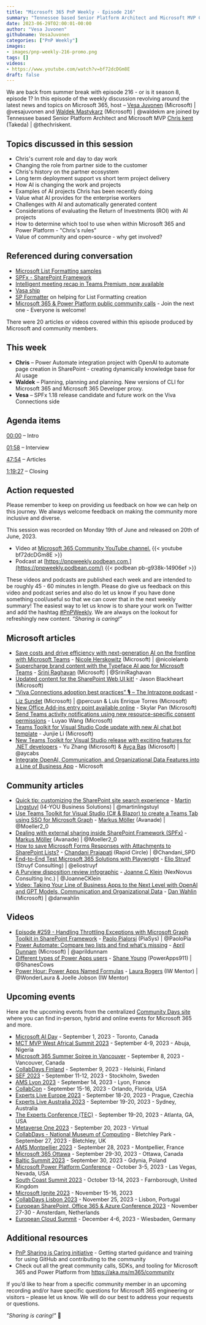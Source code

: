 ```yaml
---
title: "Microsoft 365 PnP Weekly - Episode 216"
summary: "Tennessee based Senior Platform Architect and Microsoft MVP Chris Kent (Avanade) joins Microsoft’s Vesa Juvonen and Waldek Mastykarz in a discussion on, plus 20 articles/videos."
date: 2023-06-29T02:00:01-00:00
author: "Vesa Juvonen"
githubname: VesaJuvonen
categories: ["PnP Weekly"]
images:
- images/pnp-weekly-216-promo.png
tags: []
videos:
- https://www.youtube.com/watch?v=bf72dcDGm8E
draft: false
---
```


We are back from summer break with episode 216 - or is it season 8, episode 1? In this episode of the weekly discussion revolving around the latest news and topics on Microsoft 365, host – [Vesa Juvonen](http://twitter.com/vesajuvonen) (Microsoft) | @vesajuvonen and [Waldek Mastykarz](http://twitter.com/waldekm) (Microsoft) | @waldekm are joined by Tennessee based Senior Platform Architect and Microsoft MVP [Chris kent](https://twitter.com/thechriskent) (Takeda) | @thechriskent.

## Topics discussed in this session

* Chris's current role and day to day work
* Changing the role from partner side to the customer
* Chris's history on the partner ecosystem
* Long term deployment support vs short term project delivery
* How AI is changing the work and projects
* Examples of AI projects Chris has been recently doing
* Value what AI provides for the enterprise workers
* Challenges with AI and automatically generated content
* Considerations of evaluating the Return of Investments (ROI) with AI projects
* How to determine which tool to use when within Microsoft 365 and Power Platform - "Chris's rules"
* Value of community and open-source - why get involved?
 
## Referenced during conversation

* [Microsoft List Formatting samples](https://pnp.github.io/List-Formatting/)
* [SPFx - SharePoint Framework](https://aka.ms/spfx)
* [Intelligent meeting recap in Teams Premium, now available](https://techcommunity.microsoft.com/t5/microsoft-teams-blog/intelligent-meeting-recap-in-teams-premium-now-available/ba-p/3832541)
* [Vasa ship](https://en.wikipedia.org/wiki/Vasa_(ship))
* [SP Formatter](https://microsoftedge.microsoft.com/addons/detail/sp-formatter/eenbldkdgbfcfachaccldfgiajgjmjhi?hl=en-US) on helping for List Formatting creation
* [Microsoft 365 & Power Platform public community calls](https://aka.ms/community/calls) - Join the next one - Everyone is welcome!

There were 20 articles or videos covered within this episode produced by Microsoft and community members.  

## This week

* **Chris** – Power Automate integration project with OpenAI to automate page creation in SharePoint - creating dynamically knowledge base for AI usage
* **Waldek** – Planning, planning and planning. New versions of CLI for Microsoft 365 and Microsoft 365 Developer proxy.
* **Vesa** – SPFx 1.18 release candidate and future work on the Viva Connections side

## Agenda items

[00:00](https://youtu.be/bf72dcDGm8E?t=0) – Intro

[01:58](https://youtu.be/bf72dcDGm8E?t=187) – Interview

[47:54](https://youtu.be/bf72dcDGm8E?t=2874) – Articles

[1:19:27](https://youtu.be/bf72dcDGm8E?t=4227) – Closing

## Action requested

Please remember to keep on providing us feedback on how we can help on this journey. We always welcome feedback on making the community more inclusive and diverse.

This session was recorded on Monday 19th of June and released on 20th of June, 2023.

*   Video at [Microsoft 365 Community YouTube channel.](https://aka.ms/m365pnp-videos)
    {{< youtube bf72dcDGm8E >}}
*   Podcast at [https://pnpweekly.podbean.com.](https://pnpweekly.podbean.com/) 
    {{< podbean pb-g938k-14906ef >}}

These videos and podcasts are published each week and are intended to be roughly 45 - 60 minutes in length.  Please do give us feedback on this video and podcast series and also do let us know if you have done something cool/useful so that we can cover that in the next weekly summary! The easiest way to let us know is to share your work on Twitter and add the hashtag [#PnPWeekly](https://twitter.com/search?q=%23pnpweekly). We are always on the lookout for refreshingly new content. “_Sharing is caring!”_ 

## Microsoft articles

* [Save costs and drive efficiency with next-generation AI on the frontline with Microsoft Teams](https://www.microsoft.com/en-us/microsoft-365/blog/2023/08/09/save-costs-and-drive-efficiency-with-next-generation-ai-on-the-frontline-with-microsoft-teams/) - [Nicole Herskowitz](https://twitter.com/nicolelamb) (Microsoft) | @nicolelamb
* [Supercharge brand content with the Typeface AI app for Microsoft Teams](https://techcommunity.microsoft.com/t5/microsoft-teams-blog/supercharge-brand-content-with-the-typeface-ai-app-for-microsoft/ba-p/3907848) - [Srini Raghavan](https://twitter.com/SriniRaghavan) (Microsoft) | @SriniRaghavan
* [Updated content for the SharePoint Web UI kit!](https://techcommunity.microsoft.com/t5/microsoft-sharepoint-blog/updated-content-for-the-sharepoint-web-ui-kit/ba-p/3905250) - Jason Blackheart (Microsoft)
* [“Viva Connections adoption best practices” 🎙 – The Intrazone podcast]() -  [Liz Sundet](https://twitter.com/percusn) (Microsoft) | @percusn & Luis Enrique Torres (Microsoft)
* [New Office Add-ins entry point available online](https://devblogs.microsoft.com/microsoft365dev/new-office-add-ins-entry-point-available-online/) - Skylar Pan (Microsoft)
* [Send Teams activity notifications using new resource-specific consent permissions](https://devblogs.microsoft.com/microsoft365dev/send-microsoft-teams-activity-feed-notifications-using-resource-specific-content-permissions/) - Luyao Wang (Microsoft)
* [Teams Toolkit for Visual Studio Code update with new AI chat bot template](https://devblogs.microsoft.com/microsoft365dev/teams-toolkit-for-visual-studio-code-update-with-new-ai-chat-bot-template/) - Junjie Li (Microsoft)
* [New Teams Toolkit for Visual Studio release with exciting features for .NET developers](https://devblogs.microsoft.com/microsoft365dev/new-teams-toolkit-for-visual-studio-release-with-exciting-features-for-net-developers/) - Yu Zhang (Microsoft) & [Ayça Baş](https://twitter.com/aycabs) (Microsoft) | @aycabs
* [Integrate OpenAI, Communication, and Organizational Data Features into a Line of Business App](https://learn.microsoft.com/en-us/microsoft-cloud/dev/tutorials/openai-acs-msgraph?WT.mc_id=m365-94501-dwahlin) - Microsoft

## Community articles

* [Quick tip: customizing the SharePoint site search experience](https://www.blimped.nl/quick-tip-customizing-the-sharepoint-site-search-experience/) - [Martin Lingstuyl](https://twitter.com/martinlingstuyl) (I4-YOU Business Solutions) | @martinlingstuyl
* [Use Teams Toolkit for Visual Studio (C# & Blazor) to create a Teams Tab using SSO for Microsoft Graph](https://mmsharepoint.wordpress.com/2023/08/15/use-teams-toolkit-for-visual-studio-c-blazor-to-create-a-teams-tab-using-sso-for-microsoft-graph/) - [Markus Möller](https://twitter.com/Moeller2_0) (Avanade) | @Moeller2_0
* [Dealing with external sharing inside SharePoint Framework (SPFx)](https://mmsharepoint.wordpress.com/2023/08/07/dealing-with-external-sharing-inside-sharepoint-framework-spfx/) - [Markus Möller](https://twitter.com/Moeller2_0) (Avanade) | @Moeller2_0
* [How to save Microsoft Forms Responses with Attachments to SharePoint Lists?](https://www.c-sharpcorner.com/article/how-to-save-microsoft-forms-responses-with-attachments-to-sharepoint-lists2/) - [Chandani Prajapati](https://twitter.com/Chandani_SPD) (Rapid Circle) | @Chandani_SPD
* [End-to-End Test Microsoft 365 Solutions with Playwright](https://www.eliostruyf.com/test-microsoft-365-solutions-playwright/) - [Elio Struyf](https://twitter.com/eliostruyf) (Struyf Consulting) | @eliostruyf
* [A Purview disposition review infographic](https://joannecklein.com/2023/08/10/a-purview-disposition-review-infographic/) - [Joanne C Klein](https://twitter.com/JoanneCKlein) (NexNovus Consulting Inc.) | @JoanneCKlein
* [Video: Taking Your Line of Business Apps to the Next Level with OpenAI and GPT Models, Communication and Organizational Data](https://blog.codewithdan.com/video-taking-your-line-of-business-apps-to-the-next-level-openai-and-gpt-models-communication-and-organizational-data/?utm_source=rss&utm_medium=rss&utm_campaign=video-taking-your-line-of-business-apps-to-the-next-level-openai-and-gpt-models-communication-and-organizational-data) - [Dan Wahlin](https://twitter.com/danwahlin) (Microsoft) | @danwahlin

## Videos

* [Episode #259 - Handling Throttling Exceptions with Microsoft Graph Toolkit in SharePoint Framework](https://www.youtube.com/watch?v=P32ovV6xkjk) - [Paolo Pialorsi](https://twitter.com/PaoloPia) (PiaSys) | @PaoloPia
* [Power Automate: Compare two lists and find what's missing](https://www.youtube.com/watch?v=G0GEdtn83pU) - [April Dunnam](https://twitter.com/aprildunnam) (Microsoft) | @aprildunnam
* [Different types of Power Apps users](https://www.youtube.com/watch?v=845-xtT8y_0) - [Shane Young](https://twitter.com/ShanesCows) (PowerApps911) | @ShanesCows
* [Power Hour: Power Apps Named Formulas](https://www.youtube.com/watch?v=qlaJrag6pm0) - [Laura Rogers](https://twitter.com/WonderLaura) (IW Mentor) | @WonderLaura & Joelle Jobson (IW Mentor)

## Upcoming events

Here are the upcoming events from the centralized [Community Days site](https://communitydays.org/events?when=upcoming) where you can find in-person, hybrid and online events for Microsoft 365 and more.

* [Microsoft AI Day](https://www.communitydays.org/event/2023-09-01/microsoft-ai-day) - September 1, 2023 - Toronto, Canada
* [MCT MVP West Africal Summit 2023](https://www.communitydays.org/event/2023-09-04/mct-mvp-west-africa-summit-2023) - September 4-9, 2023 - Abuja, Nigeria
* [Microsoft 365 Summer Soiree in Vancouver](https://www.communitydays.org/event/2023-09-07/microsoft-365-summer-soiree-in-vancourver) - September 8, 2023 - Vancouver, Canada
* [CollabDays Finland](https://www.collabdays.org/2023-finland/) - September 9, 2023 - Helsinki, Finland
* [SEF 2023](https://www.communitydays.org/event/2023-09-11/sef-2023) - September 11-12, 2023 - Stockholm, Sweden
* [AMS Lyon 2023](https://www.communitydays.org/event/2023-09-14/ams-lyon-2023) - September 14, 2023 - Lyon, France
* [CollabCon](https://www.communitydays.org/event/2023-09-15/collabcon) - September 15-16, 2023 - Orlando, Florida, USA
* [Experts Live Europe 2023](https://www.communitydays.org/event/2023-09-18/experts-live-europe-2023) - September 18-20, 2023 - Prague, Czechia
* [Experts Live Australia 2023](https://www.communitydays.org/event/2023-09-19/expertlive-australia-2023) - September 19-20, 2023 - Sydney, Australia
* [The Experts Conference (TEC)](https://www.communitydays.org/event/2023-09-19/the-experts-conference-2023) - September 19-20, 2023 - Atlanta, GA, USA
* [Metaverse One 2023](https://www.communitydays.org/event/2023-09-20/metaverse-one-2023) - September 20, 2023 - Virtual
* [CollabDays - National Museum of Computing](https://www.communitydays.org/event/2023-09-27/collabdays-national-museum-of-computing-bletchley-park) - Bletchley Park - September 27, 2023 - Bletchley, UK
* [AMS Montpellier 2023](https://www.communitydays.org/event/2023-09-28/ams-montpellier-2023) - September 28, 2023 - Montpellier, France
* [Microsoft 365 Ottawa](https://www.communitydays.org/event/2023-09-29/microsoft-365-ottawa) - September 29-30, 2023 - Ottawa, Canada
* [Baltic Summit 2023](https://www.communitydays.org/event/2023-09-30/baltic-summit-2023) - September 30, 2023 - Gdynia, Poland
* [Microsoft Power Platform Conference](https://powerplatformconf.com/) - October 3-5, 2023 - Las Vegas, Nevada, USA
* [South Coast Summit 2023](https://www.southcoastsummit.com/) - October 13-14, 2023 - Farnborough, United Kingdom
* [Microsoft Ignite 2023](https://ignite.microsoft.com/) - November 15-16, 2023
* [CollabDays Lisbon 2023](https://www.collabdays.org/2023-lisbon/) - November 25, 2023 - Lisbon, Portugal
* [European SharePoint, Office 365 & Azure Conference 2023](https://www.sharepointeurope.com/) - November 27-30 - Amsterdam, Netherlands
* [European Cloud Summit](https://www.cloudsummit.eu/) - December 4-6, 2023 - Wiesbaden, Germany

## Additional resources

* [PnP Sharing is Caring initiative](https://aka.ms/sharing-is-caring) - Getting started guidance and training for using GitHub and contributing to the community
* Check out all the great community calls, SDKs, and tooling for Microsoft 365 and Power Platform from <https://aka.ms/m365/community>

If you’d like to hear from a specific community member in an upcoming recording and/or have specific questions for Microsoft 365 engineering or visitors – please let us know. We will do our best to address your requests or questions.

_"Sharing is caring!"_ 🧡


